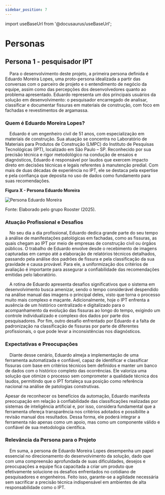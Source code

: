 ```yaml
---
sidebar_position: 7
---
```

import useBaseUrl from '@docusaurus/useBaseUrl';

# Personas

## Persona 1 - pesquisador IPT

&emsp;Para o desenvolvimento deste projeto, a primeira persona definida é Eduardo Moreira Lopes, uma proto-persona idealizada a partir das conversas com o parceiro de projeto e o entendimento de negócio da equipe, assim como das percepções dos desenvolvedores quanto ao problema apresentado. Eduardo representa um dos principais usuários da solução em desenvolvimento: o pesquisador encarregado de analisar, classificar e documentar fissuras em materiais de construção, com foco em fachadas e revestimentos de argamassa.

### Quem é Eduardo Moreira Lopes?

&emsp;Eduardo é um engenheiro civil de 51 anos, com especialização em materiais de construção. Sua atuação se concentra no Laboratório de Materiais para Produtos de Construção (LMPC) do Instituto de Pesquisas Tecnológicas (IPT), localizado em São Paulo – SP. Reconhecido por sua precisão técnica e rigor metodológico na condução de ensaios e diagnósticos, Eduardo é responsável por laudos que exercem impacto direto em decisões técnicas e legais referentes à manutenção predial. Com mais de duas décadas de experiência no IPT, ele se destaca pela expertise e pela confiança que deposita no uso de dados como fundamento para suas recomendações.

<div style={{textAlign:'center'}}>
    <p><strong>Figura X - Persona Eduardo Moreira </strong></p>
        <img
        src={useBaseUrl('/img/persona1.png')}
        alt="Persona Eduardo Moreira"
        title="Persona Eduardo Moreira"
        style={{maxWidth:'80%', height:'auto'}}
        />
    <p> Fonte: Elaborado pelo grupo Rooster (2025).</p>
</div>

### Atuação Profissional e Desafios

&emsp;No seu dia a dia profissional, Eduardo dedica grande parte do seu tempo à análise de manifestações patológicas em fachadas, como as fissuras, as quais chegam ao IPT por meio de empresas de construção civil ou órgãos públicos. O trabalho de Eduardo envolve desde o recebimento de imagens capturadas em campo até a elaboração de relatórios técnicos detalhados, passando pela análise dos padrões de fissura e pela classificação da sua gravidade e causa provável. Para ele, a uniformização dos critérios de avaliação é importante para assegurar a confiabilidade das recomendações emitidas pelo laboratório.

&emsp;A rotina de Eduardo apresenta desafios significativos que o sistema em desenvolvimento busca amenizar, sendo o tempo considerável despendido na análise manual das imagens o principal deles, visto que torna o processo muito mais complexo e maçante. Adicionalmente, hoje o IPT enfrenta a ausência de um histórico centralizado e digitalizado para o acompanhamento da evolução das fissuras ao longo do tempo, exigindo um controle individualizado e complexo dos dados por parte dos pesquisadores. Por fim, outro desafio enfrentado por Eduardo é a falta de padronização na classificação de fissuras por parte de diferentes profissionais, o que pode levar a inconsistências nos diagnósticos.


### Expectativas e Preocupações

&emsp;Diante desse cenário, Eduardo almeja a implementação de uma ferramenta automatizada e confiável, capaz de identificar e classificar fissuras com base em critérios técnicos bem definidos e manter um banco de dados com o histórico completo das ocorrências. Ele valoriza uma solução que otimize o processo sem comprometer a qualidade técnica dos laudos, permitindo que o IPT fortaleça sua posição como referência nacional na análise de patologias construtivas.

Apesar de reconhecer os benefícios da automação, Eduardo manifesta preocupação em relação à confiabilidade das classificações realizadas por sistemas de inteligência artificial e, por isso, considera fundamental que a ferramenta ofereça transparência nos critérios adotados e possibilite a revisão manual dos resultados. Dessa forma, ele poderá integrar a ferramenta não apenas como um apoio, mas como um componente válido e confiável de sua metodologia científica.

### Relevância da Persona para o Projeto

&emsp;Em suma, a persona de Eduardo Moreira Lopes desempenha um papel essencial no direcionamento do desenvolvimento da solução, dado que com uma compreensão aprofundada de suas dificuldades, desejos e preocupações a equipe fica capacitada a criar um produto que efetivamente solucione os desafios enfrentados no cotidiano de pesquisadores e engenheiros. Feito isso, garante-se a agilidade necessária sem sacrificar a precisão técnica indispensável em ambientes de alta responsabilidade como o IPT.